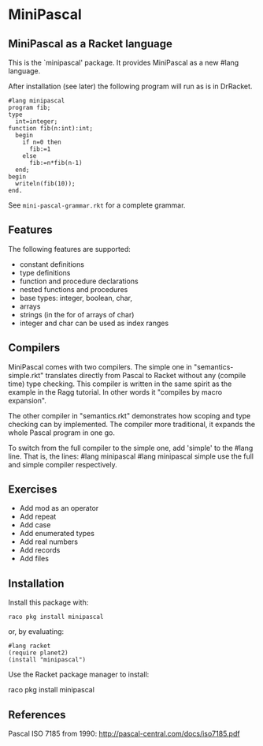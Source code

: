 MiniPascal
==========

MiniPascal as a Racket language
-------------------------------

This is the `minipascal' package. It provides MiniPascal
as a new #lang language.

After installation (see later) the following program will run
as is in DrRacket.

    #lang minipascal
    program fib;
    type 
      int=integer;
    function fib(n:int):int;
      begin
        if n=0 then
          fib:=1
        else
          fib:=n*fib(n-1)
      end;
    begin
      writeln(fib(10));
    end.

See `mini-pascal-grammar.rkt` for a complete grammar.

Features
--------

The following features are supported:
  - constant definitions
  - type definitions
  - function and procedure declarations
  - nested functions and procedures
  - base types: integer, boolean, char,
  - arrays 
  - strings (in the for of arrays of char)
  - integer and char can be used as index ranges

Compilers
---------
  
MiniPascal comes with two compilers. The simple one
in "semantics-simple.rkt" translates directly from
Pascal to Racket without any (compile time) type 
checking. This compiler is written in the same
spirit as the example in the Ragg tutorial. In
other words it "compiles by macro expansion".

The other compiler in "semantics.rkt" demonstrates
how scoping and type checking can by implemented. 
The compiler more traditional, it expands the whole 
Pascal program in one go.

To switch from the full compiler to the simple one,
add 'simple' to the #lang line. That is, the lines:
    #lang minipascal
    #lang minipascal simple
use the full and simple compiler respectively.

Exercises
---------
  - Add mod as an operator
  - Add repeat
  - Add case
  - Add enumerated types  
  - Add real numbers
  - Add records
  - Add files
  
Installation
------------

Install this package with:

    raco pkg install minipascal

or, by evaluating:

    #lang racket
    (require planet2)
    (install "minipascal")

Use the Racket package manager to install:

 raco pkg install minipascal

References
----------
Pascal ISO 7185 from 1990:
http://pascal-central.com/docs/iso7185.pdf
